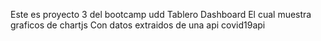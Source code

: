 Este es proyecto 3 del bootcamp udd 
Tablero Dashboard
El cual muestra graficos de chartjs
Con datos extraidos de una api covid19api
